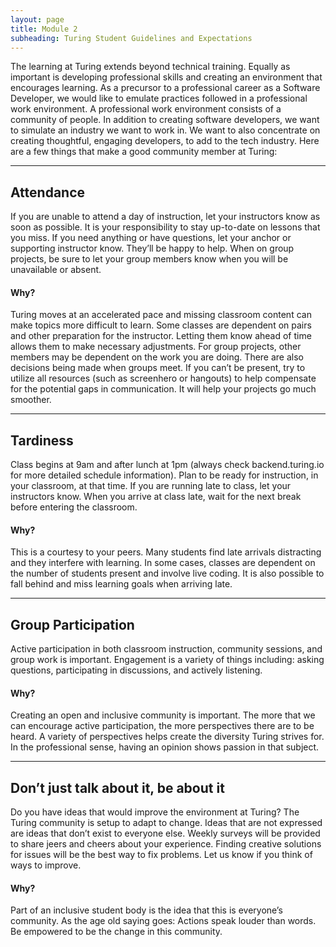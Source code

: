 ```yaml
---
layout: page
title: Module 2
subheading: Turing Student Guidelines and Expectations
---
```


The learning at Turing extends beyond technical training. Equally as important is developing professional skills and creating an environment that encourages learning. As a precursor to a professional career as a Software Developer, we would like to emulate practices followed in a professional work environment. A professional work environment consists of a community of people. In addition to creating software developers, we want to simulate an industry we want to work in. We want to also concentrate on creating thoughtful, engaging developers, to add to the tech industry. Here are a few things that make a good community member at Turing:

-------

## Attendance

If you are unable to attend a day of instruction, let your instructors know as soon as possible. It is your responsibility to stay up-to-date on lessons that you miss. If you need anything or have questions, let your anchor or supporting instructor know. They’ll be happy to help. When on group projects, be sure to let your group members know when you will be unavailable or absent.

#### Why?

Turing moves at an accelerated pace and missing classroom content can make topics more difficult to learn. Some classes are dependent on pairs and other preparation for the instructor. Letting them know ahead of time allows them to make necessary adjustments. For group projects, other members may be dependent on the work you are doing. There are also decisions being made when groups meet. If you can’t be present, try to utilize all resources (such as screenhero or hangouts) to help compensate for the potential gaps in communication. It will help your projects go much smoother.

-------

##  Tardiness

Class begins at 9am and after lunch at 1pm (always check backend.turing.io for more detailed schedule information). Plan to be ready for instruction, in your classroom, at that time. If you are running late to class, let your instructors know. When you arrive at class late, wait for the next break before entering the classroom.



#### Why?

This is a courtesy to your peers. Many students find late arrivals distracting and they interfere with learning. In some cases, classes are dependent on the number of students present and involve live coding. It is also possible to fall behind and miss learning goals when arriving late.

-------

## Group Participation

Active participation in both classroom instruction, community sessions, and group work is important. Engagement is a variety of things including: asking questions, participating in discussions, and actively listening.



#### Why?

Creating an open and inclusive community is important. The more that we can encourage active participation, the more perspectives there are to be heard. A variety of perspectives helps create the diversity Turing strives for. In the professional sense, having an opinion shows passion in that subject.

-------

## Don’t just talk about it, be about it

Do you have ideas that would improve the environment at Turing? The Turing community is setup to adapt to change.  Ideas that are not expressed are ideas that don’t exist to everyone else. Weekly surveys will be provided to share jeers and cheers about your experience. Finding creative solutions for issues will be the best way to fix problems. Let us know if you think of ways to improve.

#### Why?

Part of an inclusive student body is the idea that this is everyone’s community. As the age old saying goes: Actions speak louder than words. Be empowered to be the change in this community.
